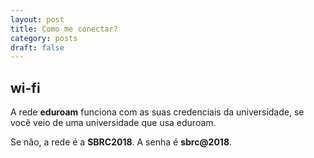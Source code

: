 ```yaml
---
layout: post
title: Como me conectar?
category: posts
draft: false
---
```


wi-fi
---

A rede **eduroam** funciona com as suas credenciais da universidade, se você veio de uma universidade que usa eduroam.

Se não, a rede é a **SBRC2018**. A senha é **sbrc@2018**.
